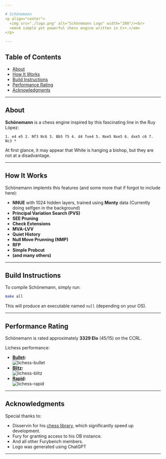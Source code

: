 ```yaml
---

# Schönemann  
<p align="center">
  <img src="./logo.png" alt="Schönemann Logo" width="200"/><br>
  <em>A simple yet powerful chess engine written in C++.</em>
</p>

---
```


## Table of Contents  
- [About](#about)  
- [How It Works](#how-it-works)  
- [Build Instructions](#build-instructions)  
- [Performance Rating](#performance-rating)  
- [Acknowledgments](#acknowledgments)  

---

## About  
**Schönemann** is a chess engine inspired by this fascinating line in the Ruy López:  
```
1. e4 e5 2. Nf3 Nc6 3. Bb5 f5 4. d4 fxe4 5. Nxe5 Nxe5 6. dxe5 c6 7. Nc3 *
```  
At first glance, it may appear that White is hanging a bishop, but they are not at a disadvantage.  

---

## How It Works  
Schönemann implemts this features (and some more that if forgot to include here):  
- **NNUE** with 1024 hidden layers, trained using **Monty** data (Currently doing selfgen in the background)
- **Principal Variation Search (PVS)**  
- **SEE Pruning** 
- **Check Extensions**
- **MVA–LVV**
- **Quiet History**
- **Null Move Prunning (NMP)**
- **RFP**
- **Simple Probcut**
- **(and many others)**

---

## Build Instructions  
To compile Schönemann, simply run:  
```bash  
make all  
```  
This will produce an executable named `null` (depending on your OS).  

---

## Performance Rating  
Schönemann is rated approximately **3329 Elo** (45/15) on the CCRL.  

Lichess performance:  
- **[Bullet](https://lichess.org/@/Schoenemann/perf/bullet):**  
  ![lichess-bullet](https://lichess-shield.vercel.app/api?username=Schoenemann&format=bullet)  
- **[Blitz](https://lichess.org/@/Schoenemann/perf/blitz):**  
  ![lichess-blitz](https://lichess-shield.vercel.app/api?username=Schoenemann&format=blitz)  
- **[Rapid](https://lichess.org/@/Schoenemann/perf/rapid):**  
  ![lichess-rapid](https://lichess-shield.vercel.app/api?username=Schoenemann&format=rapid)  

---

## Acknowledgments  
Special thanks to: 

- Disservin for his [chess library](https://github.com/Disservin/chess-library/), which significantly speed up development.  
- Fury for granting access to his OB instance.  
- And all other Furybench members.
- Logo was generated using ChatGPT

--- 
